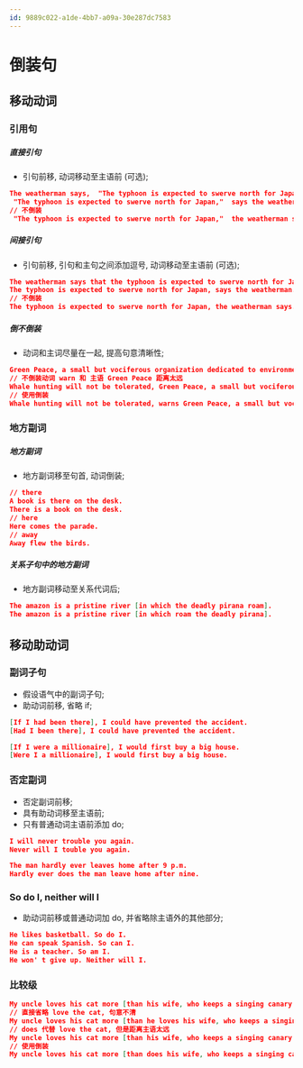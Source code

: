 ```yaml
---
id: 9889c022-a1de-4bb7-a09a-30e287dc7583
---
```


# 倒装句

## 移动动词

### 引用句

##### 直接引句

- 引句前移, 动词移动至主语前 (可选);

```json
The weatherman says,  "The typhoon is expected to swerve north for Japan."
 "The typhoon is expected to swerve north for Japan,"  says the weatherman.
// 不倒装
 "The typhoon is expected to swerve north for Japan,"  the weatherman says.
```

##### 间接引句

- 引句前移, 引句和主句之间添加逗号, 动词移动至主语前 (可选);

```json
The weatherman says that the typhoon is expected to swerve north for Japan.
The typhoon is expected to swerve north for Japan, says the weatherman.
// 不倒装
The typhoon is expected to swerve north for Japan, the weatherman says.
```

##### 倒不倒装

- 动词和主词尽量在一起, 提高句意清晰性;

```json
Green Peace, a small but vociferous organization dedicated to environmental protection by any means possible, warns that whale hunting will not be tolerated.
// 不倒装动词 warn 和 主语 Green Peace 距离太远
Whale hunting will not be tolerated, Green Peace, a small but vociferous organization dedicated to environmental protection by any means possible, warns
// 使用倒装
Whale hunting will not be tolerated, warns Green Peace, a small but vociferous organization dedicate​​d to environmental protection by any means possible.
```

### 地方副词

##### 地方副词

- 地方副词移至句首, 动词倒装;

```json
// there
A book is there on the desk.
There is a book on the desk.
// here
Here comes the parade.
// away
Away flew the birds.
```

##### 关系子句中的地方副词

- 地方副词移动至关系代词后;

```json
The amazon is a pristine river [in which the deadly pirana roam].
The amazon is a pristine river [in which roam the deadly pirana].
```

## 移动助动词

### 副词子句

- 假设语气中的副词子句;
- 助动词前移, 省略 if;

```json
[If I had been there], I could have prevented the accident.
[Had I been there], I could have prevented the accident.

[If I were a millionaire], I would first buy a big house.
[Were I a millionaire], I would first buy a big house.
```

### 否定副词

- 否定副词前移;
- 具有助动词移至主语前;
- 只有普通动词主语前添加 do;

```json
I will never trouble you again.
Never will I touble you again.

The man hardly ever leaves home after 9 p.m.
Hardly ever does the man leave home after nine.
```

### So do I, neither will I

- 助动词前移或普通动词加 do, 并省略除主语外的其他部分;

```json
He likes basketball. So do I.
He can speak Spanish. So can I.
He is a teacher. So am I.
He won' t give up. Neither will I.
```

### 比较级

```json
My uncle loves his cat more [than his wife, who keeps a singing canary and two talking parrots, loves the cat].
// 直接省略 love the cat, 句意不清
My uncle loves his cat more [than he loves his wife, who keeps a singing canary and two talking parrots]
// does 代替 love the cat, 但是距离主语太远
My uncle loves his cat more [than his wife, who keeps a singing canary and two talking parrots, does].
// 使用倒装
My uncle loves his cat more [than does his wife, who keeps a singing canary and two talking parrots].
```
